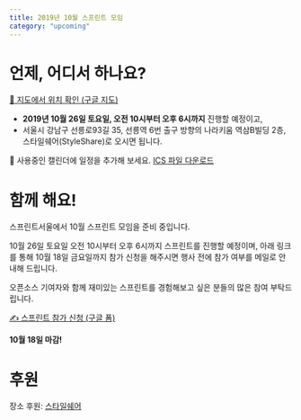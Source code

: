 ```yaml
---
title: 2019년 10월 스프린트 모임
category: "upcoming"
---
```


# 언제, 어디서 하나요?

[📍 지도에서 위치 확인 (구글 지도)](https://goo.gl/maps/XZAabYR3K7drDSRf8)

* **2019년 10월 26일 토요일, 오전 10시부터 오후 6시까지** 진행할 예정이고,
* 서울시 강남구 선릉로93길 35, 선릉역 6번 출구 방향의 나라키움 역삼B빌딩 2층, 스타일쉐어(StyleShare)로 오시면 됩니다.

📅 사용중인 캘린더에 일정을 추가해 보세요. [ICS 파일 다운로드](./sprintseoul-2019-10.ics)

# 함께 해요!
스프린트서울에서 10월 스프린트 모임을 준비 중입니다.

10월 26일 토요일 오전 10시부터 오후 6시까지 스프린트를 진행할 예정이며, 아래 링크를 통해 10월 18일 금요일까지 참가 신청을 해주시면 행사 전에 참가 여부를 메일로 안내해 드립니다.

오픈소스 기여자와 함께 재미있는 스프린트를 경험해보고 싶은 분들의 많은 참여 부탁드립니다.

[✍️ 스프린트 참가 신청 (구글 폼)](https://forms.gle/DHjbhgpWz9QgzpFo8)

**10월 18일 마감!**

# 후원
장소 후원: [스타일쉐어](https://about.styleshare.kr)

